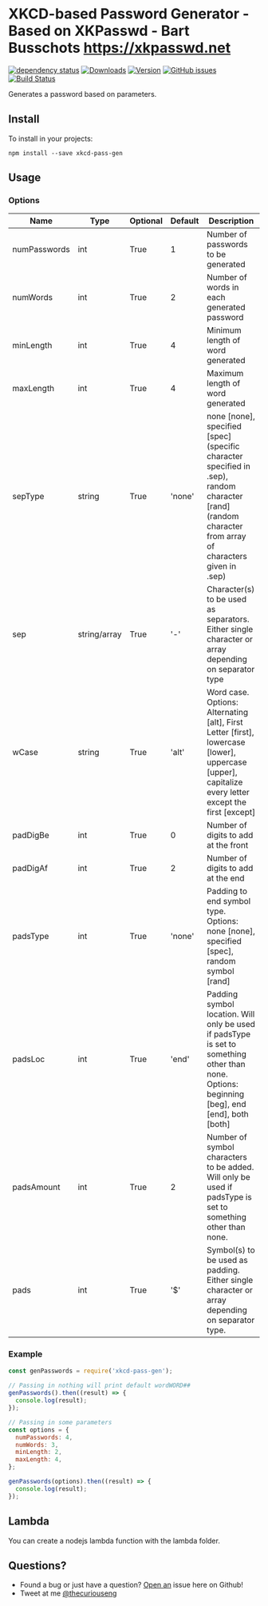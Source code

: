 # XKCD-based Password Generator - Based on XKPasswd - Bart Busschots <https://xkpasswd.net>

 [![dependency status](https://david-dm.org/jctrvlr/xkcd-pass-gen.svg)](https://david-dm.org/jctrvlr/xkcd-pass-gen)
 [![Downloads](https://img.shields.io/npm/dm/xkcd-pass-gen.svg?style=flat)](https://www.npmjs.org/package/xkcd-pass-gen) [![Version](https://img.shields.io/npm/v/xkcd-pass-gen.svg?style=flat)](https://www.npmjs.org/package/xkcd-pass-gen)  [![GitHub issues](https://img.shields.io/github/issues/jctrvlr/xkcd-pass-gen.svg)](https://github.com/jctrvlr/xkcd-pass-gen/issues) [![Build Status](https://travis-ci.org/jctrvlr/xkcd-pass-gen.svg?branch=master)](https://travis-ci.org/jctrvlr/xkcd-pass-gen)

Generates a password based on parameters.

## Install

To install in your projects:

```
npm install --save xkcd-pass-gen
```

## Usage

### Options
| Name  | Type  |  Optional | Default  | Description  |
|---|---|---|---|---|
| numPasswords | int  | True  | 1  | Number of passwords to be generated |
| numWords | int | True  | 2 | Number of words in each generated password |
| minLength | int | True | 4 | Minimum length of word generated |
| maxLength | int | True | 4 | Maximum length of word generated |
| sepType | string | True | 'none' | none [none], specified [spec](specific character specified in .sep), random character [rand](random character from array of characters given in .sep) |
| sep | string/array | True | '-' | Character(s) to be used as separators. Either single character or array depending on separator type |
| wCase | string | True | 'alt' | Word case. Options: Alternating [alt], First Letter [first], lowercase [lower], uppercase [upper], capitalize every letter except the first [except] |
| padDigBe | int | True | 0 | Number of digits to add at the front |
| padDigAf | int | True | 2 | Number of digits to add at the end |
| padsType | int | True | 'none' | Padding to end symbol type. Options: none [none], specified [spec], random symbol [rand] |
| padsLoc | int | True | 'end' | Padding symbol location. Will only be used if padsType is set to something other than none. Options: beginning [beg], end [end], both [both] |
| padsAmount | int | True | 2 | Number of symbol characters to be added. Will only be used if padsType is set to something other than none. |
| pads | int | True | '$' | Symbol(s) to be used as padding. Either single character or array depending on separator type. |

### Example
```js
const genPasswords = require('xkcd-pass-gen');
 
// Passing in nothing will print default wordWORD##
genPasswords().then((result) => {
  console.log(result);
});

// Passing in some parameters
const options = {
  numPasswords: 4,
  numWords: 3,
  minLength: 2,
  maxLength: 4,
};

genPasswords(options).then((result) => {
  console.log(result);
});
```

## Lambda
You can create a nodejs lambda function with the lambda folder.

## Questions?
* Found a bug or just have a question? [Open an](https://github.com/jctrvlr/xkcd-pass-gen/issues/new) issue here on Github!
* Tweet at me [@thecuriouseng](https://twitter.com/thecuriouseng) 
